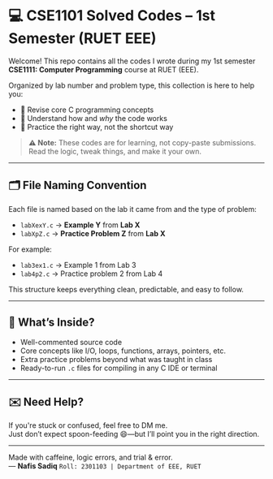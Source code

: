 # 💻 CSE1101 Solved Codes – 1st Semester (RUET EEE)

Welcome! This repo contains all the codes I wrote during my 1st semester **CSE1111: Computer Programming** course at RUET (EEE).

Organized by lab number and problem type, this collection is here to help you:
- 📘 Revise core C programming concepts
- 🧠 Understand how and *why* the code works
- 🚀 Practice the right way, not the shortcut way

> **⚠️ Note:** These codes are for learning, not copy-paste submissions. Read the logic, tweak things, and make it your own.

---

## 🗂️ File Naming Convention

Each file is named based on the lab it came from and the type of problem:

- `labXexY.c` → **Example Y** from **Lab X**
- `labXpZ.c` → **Practice Problem Z** from **Lab X**

For example:
- `lab3ex1.c` → Example 1 from Lab 3
- `lab4p2.c` → Practice problem 2 from Lab 4

This structure keeps everything clean, predictable, and easy to follow.

---

## 🔎 What’s Inside?
- Well-commented source code
- Core concepts like I/O, loops, functions, arrays, pointers, etc.
- Extra practice problems beyond what was taught in class
- Ready-to-run `.c` files for compiling in any C IDE or terminal

---

## ✉️ Need Help?
If you're stuck or confused, feel free to DM me.  
Just don’t expect spoon-feeding 😄—but I’ll point you in the right direction.

---

Made with caffeine, logic errors, and trial & error.  
— **Nafis Sadiq**
`Roll: 2301103 | Department of EEE, RUET`
